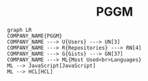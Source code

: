 <h1 align="center">PGGM</h1>

```mermaid
graph LR
COMPANY_NAME{PGGM}
COMPANY_NAME ---> U{Users} ---> UN[3]
COMPANY_NAME ---> R{Repositories} ---> RN[4]
COMPANY_NAME ---> G{Gists} ---> GN[37]
COMPANY_NAME ---> ML{Most Used<br>Languages}
ML --> JavaScript[JavaScript]
ML --> HCL[HCL]
```
